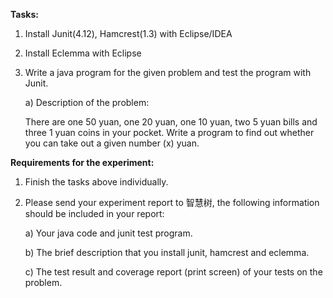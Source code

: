 **Tasks:**

1.  Install Junit(4.12), Hamcrest(1.3) with Eclipse/IDEA

2.  Install Eclemma with Eclipse

3.  Write a java program for the given problem and test the program with Junit. 

    a)    Description of the problem:

    There are one 50 yuan, one 20 yuan, one 10 yuan, two 5 yuan bills and three 1 yuan coins in your pocket. Write a program to find out whether you can take out a given number (x) yuan. 

**Requirements for the experiment:**

1.  Finish the tasks above individually.

2.  Please send your experiment report to 智慧树, the following information should be included in your report:

    a)    Your java code and junit test program.

    b)    The brief description that you install junit, hamcrest and eclemma.

    c)    The test result and coverage report (print screen) of your tests on the problem. 